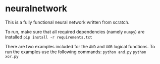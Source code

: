 # neuralnetwork
This is a fully functional neural network written from scratch.

To run, make sure that all required dependencies (namely `numpy`) are installed
`pip install -r requirements.txt`

There are two examples included for the `AND` and `XOR` logical functions.
To run the examples use the following commands:
`python and.py`
`python xor.py`

